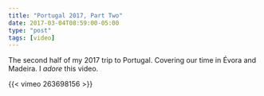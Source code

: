```yaml
---
title: "Portugal 2017, Part Two"
date: 2017-03-04T08:59:00-05:00
type: "post"
tags: [video]
---
```

The second half of my 2017 trip to Portugal. Covering our time in Évora and Madeira. I *adore* this video.

{{< vimeo 263698156 >}}